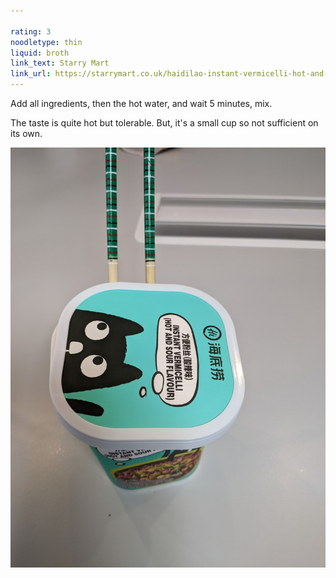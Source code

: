 ```yaml
---

rating: 3
noodletype: thin
liquid: broth
link_text: Starry Mart
link_url: https://starrymart.co.uk/haidilao-instant-vermicelli-hot-and-sour-flavour-118g.html 
---
```


Add all ingredients, then the hot water, and wait 5 minutes, mix. 

The taste is quite hot but tolerable. But, it's a small cup so not sufficient on its own. 

![Haidilao Instant Vermicelli Hot and Sour Flavour](images/005.jpg)